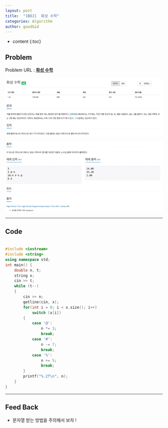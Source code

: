 ```yaml
---
layout: post
title:  "[BOJ]  화성 수학"
categories: Algorithm
author: goodGid
---
```

* content
{:toc}


## Problem
Problem URL : **[화성 수학](https://www.acmicpc.net/problem/5355)**


![](/assets/img/algorithm/5355_1.png)

![](/assets/img/algorithm/5355_2.png)


---

## Code
``` cpp

#include <iostream>
#include <string>
using namespace std;
int main() {
    double n, t;
    string x;
    cin >> t;
    while (t--)
    {
        cin >> n;
        getline(cin, x);
        for(int i = 0; i < x.size(); i++)
            switch (x[i])
        {
            case '@':
                n *= 3;
                break;
            case '#':
                n -= 7;
                break;
            case '%':
                n += 5;
                break;
        }
        printf("%.2f\n", n);
    }
}

```

---

## Feed Back 
* 문자열 받는 방법을 주의해서 보자 ! 

